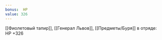 ```yaml
---
bonus:  HP 
value: 326
---
```

[[Фиолетовый тапир]], [[Генерал Львов]], [[Предметы/Буря]] в отряде: HP +326
